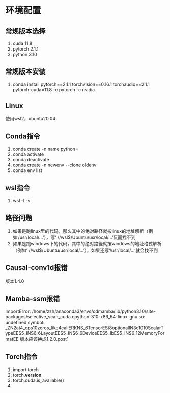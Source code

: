 # 环境配置
## 常规版本选择
 1. cuda 11.8
 2. pytorch 2.1.1
 3. python 3.10
 ## 常规版本安装
 1. conda install pytorch==2.1.1 torchvision==0.16.1 torchaudio==2.1.1 pytorch-cuda=11.8 -c pytorch -c nvidia

## Linux
使用wsl2，ubuntu20.04


## Conda指令
1. conda create -n name python=
2. conda activate
3. conda deactivate
4. conda create -n newenv --clone oldenv
5. conda env list

## wsl指令
 1. wsl -l -v

## 路径问题
 1. 如果是跑linux里的代码，那么其中的绝对路径就按linux的地址解析（例如‘/usr/local/…’），写‘ //wsl$/Ubuntu/usr/local/…’反而找不到
 2. 如果是跑windows下的代码，其中的绝对路径就按windows的地址格式解析（例如‘ //wsl$/Ubuntu/usr/local/…’），如果还写‘/usr/local/…’就会找不到
## Causal-conv1d报错
版本1.4.0

## Mamba-ssm报错
ImportError: /home/zzh/anaconda3/envs/cdmamba/lib/python3.10/site-packages/selective_scan_cuda.cpython-310-x86_64-linux-gnu.so: undefined symbol: _ZN2at4_ops10zeros_like4callERKNS_6TensorESt8optionalIN3c1010ScalarTypeEES5_INS6_6LayoutEES5_INS6_6DeviceEES5_IbES5_INS6_12MemoryFormatEE
版本应该换成1.2.0.post1

## Torch指令
1. import torch
2. torch.__version__
3. torch.cuda.is_available()
4. 